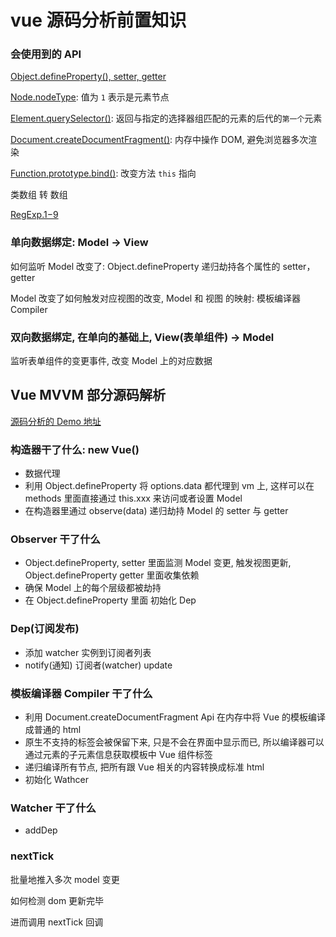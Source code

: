 # vue 源码分析前置知识

### 会使用到的 API

[Object.defineProperty(), setter, getter](https://developer.mozilla.org/zh-CN/docs/Web/JavaScript/Reference/Global_Objects/Object/defineProperty)

[Node.nodeType](https://developer.mozilla.org/zh-CN/docs/Web/API/Node/nodeType): 值为 `1` 表示是元素节点

[Element.querySelector()](https://developer.mozilla.org/zh-CN/docs/Web/API/Element/querySelector): 返回与指定的选择器组匹配的元素的后代的`第一个`元素

[Document.createDocumentFragment()](https://developer.mozilla.org/zh-CN/docs/Web/API/Document/createDocumentFragment): 内存中操作 DOM, 避免浏览器多次渲染

[Function.prototype.bind()](https://developer.mozilla.org/zh-CN/docs/Web/JavaScript/Reference/Global_Objects/Function/bind): 改变方法 `this` 指向

类数组 转 数组

[RegExp.$1-$9](https://developer.mozilla.org/en-US/docs/Web/JavaScript/Reference/Global_Objects/RegExp/n)

### 单向数据绑定: Model -> View

如何监听 Model 改变了: Object.defineProperty 递归劫持各个属性的 setter，getter

Model 改变了如何触发对应视图的改变, Model 和 视图 的映射: 模板编译器 Compiler

### 双向数据绑定, 在单向的基础上, View(表单组件) -> Model

监听表单组件的变更事件, 改变 Model 上的对应数据

## Vue MVVM 部分源码解析

[源码分析的 Demo 地址](https://github.com/linmingdao/mvvm)

### 构造器干了什么: new Vue()

- 数据代理
- 利用 Object.defineProperty 将 options.data 都代理到 vm 上, 这样可以在 methods 里面直接通过 this.xxx 来访问或者设置 Model
- 在构造器里通过 observe(data) 递归劫持 Model 的 setter 与 getter

### Observer 干了什么

- Object.defineProperty, setter 里面监测 Model 变更, 触发视图更新, Object.defineProperty getter 里面收集依赖
- 确保 Model 上的每个层级都被劫持
- 在 Object.defineProperty 里面 初始化 Dep

### Dep(订阅发布)

- 添加 watcher 实例到订阅者列表
- notify(通知) 订阅者(watcher) update

### 模板编译器 Compiler 干了什么

- 利用 Document.createDocumentFragment Api 在内存中将 Vue 的模板编译成普通的 html
- 原生不支持的标签会被保留下来, 只是不会在界面中显示而已, 所以编译器可以通过元素的子元素信息获取模板中 Vue 组件标签
- 递归编译所有节点, 把所有跟 Vue 相关的内容转换成标准 html
- 初始化 Wathcer

### Watcher 干了什么

- addDep

### nextTick

批量地推入多次 model 变更

如何检测 dom 更新完毕

进而调用 nextTick 回调
